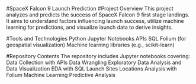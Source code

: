 #SpaceX Falcon 9 Launch Prediction
#Project Overview
This project analyzes and predicts the success of SpaceX Falcon 9 first stage landings. It aims to understand factors influencing launch success, utilize machine learning for predictions, and visualize launch data to derive insights.

#Tools and Technologies
Python
Jupyter Notebooks
APIs
SQL
Folium (for geospatial visualization)
Machine learning libraries (e.g., scikit-learn)

#Repository Contents
The repository includes Jupyter notebooks covering:
Data Collection with APIs
Data Wrangling
Exploratory Data Analysis and Data Visualization
EDA with SQL
Launch Sites Locations Analysis with Folium
Machine Learning Predictive Analysis
